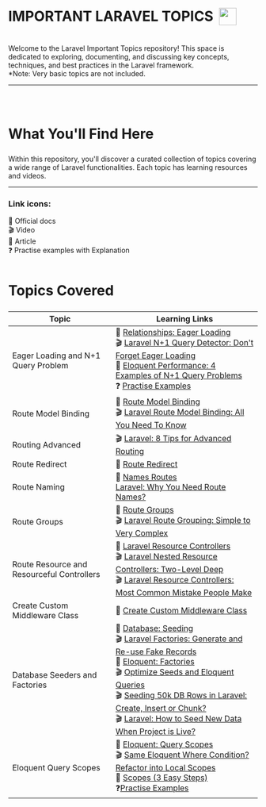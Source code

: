 <div style="display:flex; align-items: center">
  <h1 style="position:relative; top: -6px" > IMPORTANT LARAVEL TOPICS <img src="https://laravel.com/img/logomark.min.svg" width="35" style="position: relative; top: 8px; left:5px"/>
</h1>
</div>

Welcome to the Laravel Important Topics repository! This space is dedicated to exploring, documenting, and discussing key concepts, techniques, and best practices in the Laravel framework.
<br>
*Note: Very basic topics are not included.

---
<br>
<br>
<h1 style="position:relative; top: -6px" > 
What You'll Find Here
</h1>
Within this repository, you'll discover a curated collection of topics covering a wide range of Laravel functionalities. Each topic has learning resources and videos.

---

<h3>Link icons:</h3>
📖 Official docs
<br>
🎬 Video
<br>
📃 Article 
<br>
❓ Practise examples with Explanation

<br>
<br>
<h1 style="position:relative; top: -6px" > 
Topics Covered
</h1>

| Topic | Learning Links |
| ----- | ----- |
| Eager Loading and N+1 Query Problem |:book: [Relationships: Eager Loading](https://laravel.com/docs/eloquent-relationships#eager-loading) <br> :clapper: [Laravel N+1 Query Detector: Don't Forget Eager Loading](https://www.youtube.com/watch?v=MbN7BIcUnPA) <br> :page_facing_up: [Eloquent Performance: 4 Examples of N+1 Query Problems](https://laravel-news.com/laravel-n1-query-problems#content-what-is-the-n1-query-problem) <br> :question: [Practise Examples](/practise_eager_loading_n1_problem/README.md)
Route Model Binding | :book: [Route Model Binding](https://laravel.com/docs/11.x/routing#route-model-binding) <br> :clapper: [ Laravel Route Model Binding: All You Need To Know](https://www.youtube.com/watch?v=6dEfxGLgevM) 
Routing Advanced | :clapper: [Laravel: 8 Tips for Advanced Routing](https://www.youtube.com/watch?v=_BIhuX8owTo)
Route Redirect | :book: [Route Redirect](https://laravel.com/docs/11.x/routing#redirect-routes)
Route Naming | :book: [Names Routes](https://laravel.com/docs/11.x/routing#named-routes) <br> [Laravel: Why You Need Route Names?](https://www.youtube.com/watch?v=7lalb6HtR1c)
Route Groups | :book: [Route Groups](https://laravel.com/docs/11.x/routing#route-groups) <br> :clapper: [ Laravel Route Grouping: Simple to Very Complex](https://www.youtube.com/watch?v=I6kyfSmPhn8)
Route Resource and Resourceful Controllers | :book: [ Laravel Resource Controllers](https://laravel.com/docs/11.x/controllers#resource-controllers) <br> :clapper: [Laravel Nested Resource Controllers: Two-Level Deep](https://www.youtube.com/watch?v=9R_9Xe3Fgnw) <br> :clapper: [Laravel Resource Controllers: Most Common Mistake People Make](https://www.youtube.com/watch?v=exIfecOZd2E)
Create Custom Middleware Class | :book: [Create Custom Middleware Class](https://laravel.com/docs/11.x/middleware#defining-middleware)
Database Seeders and Factories | :book: [Database: Seeding](https://laravel.com/docs/11.x/seeding) <br> :clapper: [Laravel Factories: Generate and Re-use Fake Records](https://www.youtube.com/watch?v=MHBDUJ51Pqs) <br> :book: [Eloquent: Factories](https://laravel.com/docs/11.x/eloquent-factories#defining-model-factories) <br> :clapper: [Optimize Seeds and Eloquent Queries](https://www.youtube.com/watch?v=pJe1OUDCOmY) <br> :clapper: [Seeding 50k DB Rows in Laravel: Create, Insert or Chunk?](https://www.youtube.com/watch?v=sAjLREMr-9k) <br> :clapper: [Laravel: How to Seed New Data When Project is Live?](https://www.youtube.com/watch?v=2wZo54IjtKU)
Eloquent Query Scopes | :book: [Eloquent: Query Scopes](https://laravel.com/docs/11.x/eloquent#query-scopes) <br> :clapper: [Same Eloquent Where Condition? Refactor into Local Scopes](https://www.youtube.com/watch?v=90xGUIuZsHE) <br> :page_facing_up: [Scopes (3 Easy Steps)](https://dev.to/dalelantowork/laravel-8-scopes-26k3) <br> :question:[Practise Examples](/practise_query_scopes/README.md)